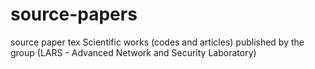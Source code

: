 # source-papers
source paper tex
Scientific works (codes and articles) published by the group (LARS - Advanced Network and Security Laboratory)
